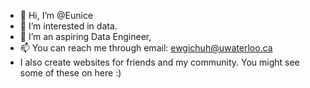 - 👋 Hi, I’m @Eunice
- 👀 I’m interested in data.
- 🌱 I’m an aspiring Data Engineer, 
- 📫 You can reach me through email: ewgichuh@uwaterloo.ca
- I also create websites for friends and my community. You might see some of these on here :)
